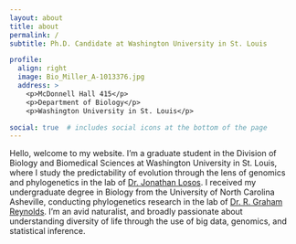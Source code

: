 ```yaml
---
layout: about
title: about
permalink: /
subtitle: Ph.D. Candidate at Washington University in St. Louis

profile:
  align: right
  image: Bio_Miller_A-1013376.jpg
  address: >
    <p>McDonnell Hall 415</p>
    <p>Department of Biology</p>
    <p>Washington University in St. Louis</p>

social: true  # includes social icons at the bottom of the page
---
```


Hello, welcome to my website. I’m a graduate student in the Division of Biology and Biomedical Sciences at Washington University in St. Louis, where I study the predictability of evolution through the lens of genomics and phylogenetics in the lab of [Dr. Jonathan Losos](https://sites.wustl.edu/losos/). I received my undergraduate degree in Biology from the University of North Carolina Asheville, conducting phylogenetics research in the lab of [Dr. R. Graham Reynolds](https://reynoldslab.wp.unca.edu/). I’m an avid naturalist, and broadly passionate about understanding diversity of life through the use of big data, genomics, and statistical inference.
